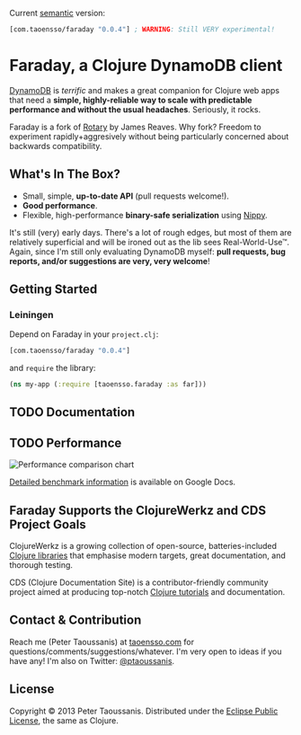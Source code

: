 Current [semantic](http://semver.org/) version:

```clojure
[com.taoensso/faraday "0.0.4"] ; WARNING: Still VERY experimental!
```

# Faraday, a Clojure DynamoDB client

[DynamoDB](http://aws.amazon.com/dynamodb/) is *terrific* and makes a great companion for Clojure web apps that need a **simple, highly-reliable way to scale with predictable performance and without the usual headaches**. Seriously, it rocks.

Faraday is a fork of [Rotary](https://github.com/weavejester/rotary) by James Reaves. Why fork? Freedom to experiment rapidly+aggresively without being particularly concerned about backwards compatibility.

## What's In The Box?
 * Small, simple, **up-to-date API** (pull requests welcome!).
 * **Good performance**.
 * Flexible, high-performance **binary-safe serialization** using [Nippy](https://github.com/ptaoussanis/nippy).

It's still (very) early days. There's a lot of rough edges, but most of them are relatively superficial and will be ironed out as the lib sees Real-World-Use™. Again, since I'm still only evaluating DynamoDB myself: **pull requests, bug reports, and/or suggestions are very, very welcome**!

## Getting Started

### Leiningen

Depend on Faraday in your `project.clj`:

```clojure
[com.taoensso/faraday "0.0.4"]
```

and `require` the library:

```clojure
(ns my-app (:require [taoensso.faraday :as far]))
```

## TODO Documentation

## TODO Performance

![Performance comparison chart](https://github.com/ptaoussanis/faraday/raw/master/benchmarks/chart.png)

[Detailed benchmark information](https://docs.google.com/spreadsheet/TODO) is available on Google Docs.

## Faraday Supports the ClojureWerkz and CDS Project Goals

ClojureWerkz is a growing collection of open-source, batteries-included [Clojure libraries](http://clojurewerkz.org/) that emphasise modern targets, great documentation, and thorough testing.

CDS (Clojure Documentation Site) is a contributor-friendly community project aimed at producing top-notch [Clojure tutorials](http://clojure-doc.org/) and documentation.

## Contact & Contribution

Reach me (Peter Taoussanis) at [taoensso.com](https://www.taoensso.com) for questions/comments/suggestions/whatever. I'm very open to ideas if you have any! I'm also on Twitter: [@ptaoussanis](https://twitter.com/#!/ptaoussanis).

## License

Copyright &copy; 2013 Peter Taoussanis. Distributed under the [Eclipse Public License](http://www.eclipse.org/legal/epl-v10.html), the same as Clojure.
